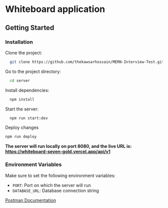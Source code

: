 # Whiteboard application

## Getting Started

### Installation

Clone the project:

```bash
  git clone https://github.com/thekawsarhossain/MERN-Interview-Test.git
```

Go to the project directory:

```bash
  cd server
```

Install dependencies:

```bash
  npm install
```

Start the server:

```bash
  npm run start:dev
```

Deploy changes

```bash
npm run deploy
```

**The server will run locally on port 8080, and the live URL is: https://whiteboard-seven-gold.vercel.app/api/v1**


### Environment Variables

Make sure to set the following environment variables:

- `PORT`: Port on which the server will run
- `DATABASE_URL`: Database connection string

[Postman Documentation](https://documenter.getpostman.com/view/21128063/2s9Ykt4K2f)